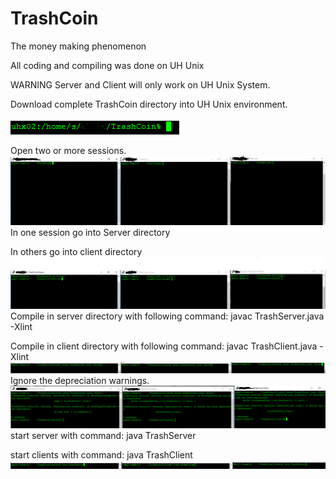 # TrashCoin
The money making phenomenon

All coding and compiling was done on UH Unix

WARNING Server and Client will only work on UH Unix System.

Download complete TrashCoin directory into UH Unix environment. 

![alt text](https://github.com/TrashBoizLLC/TrashCoin/blob/master/Read%20Me/Copy%20Trash%20Coin.PNG)

Open two or more sessions.
![alt text](https://github.com/TrashBoizLLC/TrashCoin/blob/master/Read%20Me/Multi%20Client.PNG)
In one session go into Server directory

In others go into client directory
![alt text](https://github.com/TrashBoizLLC/TrashCoin/blob/master/Read%20Me/Going%20to%20Directorys.PNG)
Compile in server directory with following command: javac TrashServer.java -Xlint

Compile in client directory with following command: javac TrashClient.java -Xlint
![alt text](https://github.com/TrashBoizLLC/TrashCoin/blob/master/Read%20Me/Compile.PNG)
Ignore the depreciation warnings.
![alt text](https://github.com/TrashBoizLLC/TrashCoin/blob/master/Read%20Me/Warnings.PNG)
start server with command: java TrashServer

start clients with command: java TrashClient
![alt text](https://github.com/TrashBoizLLC/TrashCoin/blob/master/Read%20Me/run.PNG)
